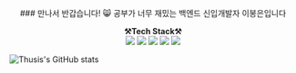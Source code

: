 
<p align="center">
### 만나서 반갑습니다! 😸
공부가 너무 재밌는 백엔드 신입개발자 이봉은입니다
</p>

<p align="center">
<Strong>⚒️Tech Stack⚒️</Strong><br>
<img src="https://img.shields.io/badge/JAVA-007396?style=flat-square&logo=java&logoColor=white"> 
<img src="https://img.shields.io/badge/Spring-6DB33F?style=flat-square&logo=Spring&logoColor=white"/>  
<img src="https://img.shields.io/badge/Oracle-FF8000?style=flat-square&logo=Oracle&logoColor=white"/>  

<img src="https://img.shields.io/badge/GitHub-181717?style=flat-square&logo=Github&logoColor=white"/>
<img src="https://img.shields.io/badge/Notion-000000?style=for-the-badge&logo=notion&logoColor=white">

 
![Thusis's GitHub stats](https://github-readme-stats.vercel.app/api?username=thusis&show_icons=true&theme=transparent)
</p>

<!--
**thusis/thusis** is a ✨ _special_ ✨ repository because its `README.md` (this file) appears on your GitHub profile.

Here are some ideas to get you started:

- 🔭 I’m currently working on ...
- 🌱 I’m currently learning ...
- 👯 I’m looking to collaborate on ...
- 🤔 I’m looking for help with ...
- 💬 Ask me about ...
- 📫 How to reach me: ...
- 😄 Pronouns: ...
- ⚡ Fun fact: ...
-->
